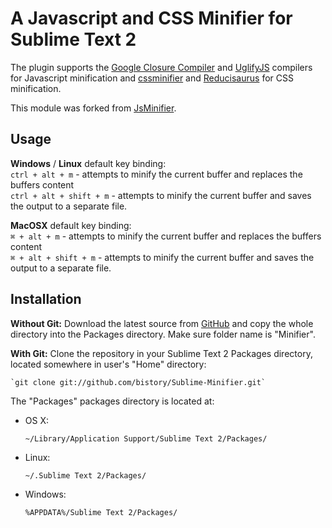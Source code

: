 # A Javascript and CSS Minifier for Sublime Text 2

The plugin supports the [Google Closure Compiler](https://developers.google.com/closure/compiler/) and [UglifyJS](https://github.com/mishoo/UglifyJS) compilers for Javascript minification and [cssminifier](http://www.cssminifier.com/) and [Reducisaurus](http://code.google.com/p/reducisaurus/) for CSS minification.

This module was forked from [JsMinifier](https://github.com/cgutierrez/JsMinifier).

Usage
-----

__Windows__ / __Linux__ default key binding:    
`ctrl + alt + m` - attempts to minify the current buffer and replaces the buffers content    
`ctrl + alt + shift + m` - attempts to minify the current buffer and saves the output to a separate file.

__MacOSX__ default key binding:    
`⌘ + alt + m` - attempts to minify the current buffer and replaces the buffers content    
`⌘ + alt + shift + m` - attempts to minify the current buffer and saves the output to a separate file.


Installation
------------
<!---
**With the Package Control plugin:** The easiest way to install SublimeCodeIntel is through Package Control, which can be found at this site: http://wbond.net/sublime_packages/package_control

Once you install Package Control, restart Sublime Text 2 and bring up the Command Palette (``Command+Shift+P`` on OS X, ``Control+Shift+P`` on Linux/Windows). Select "Package Control: Install Package", wait while Package Control fetches the latest package list, then select SublimeCodeIntel when the list appears. The advantage of using this method is that Package Control will automatically keep SublimeCodeIntel up to date with the latest version.
-->

**Without Git:** Download the latest source from [GitHub](https://github.com/bistory/Sublime-Minifier) and copy the whole directory into the Packages directory. Make sure folder name is "Minifier".

**With Git:** Clone the repository in your Sublime Text 2 Packages directory, located somewhere in user's "Home" directory:

    `git clone git://github.com/bistory/Sublime-Minifier.git`


The "Packages" packages directory is located at:

* OS X:

    `~/Library/Application Support/Sublime Text 2/Packages/`

* Linux:

    `~/.Sublime Text 2/Packages/`

* Windows:

    `%APPDATA%/Sublime Text 2/Packages/`